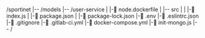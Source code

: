 /sportinet
|-- /models
|-- /user-service
|   |-📂 node.dockerfile
|   |-- src
|   |   |-📂 index.js
|   |-📂 package.json
|   |-📂 package-lock.json
|-📂 .env
|-📂 .eslintrc.json
|-📂 .gitignore
|-📂 .gitlab-ci.yml
|-📂 docker-compose.yml
|-📂 init-mongo.js
|-- /
